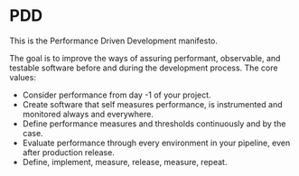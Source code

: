 # PDD
This is the Performance Driven Development manifesto.

The goal is to improve the ways of assuring performant, observable, and testable software before and during the development process. 
The core values:

* Consider performance from day -1 of your project.
* Create software that self measures performance, is instrumented and monitored always and everywhere.
* Define performance measures and thresholds continuously and by the case.
* Evaluate performance through every environment in your pipeline, even after production release.
* Define, implement, measure, release, measure, repeat.
